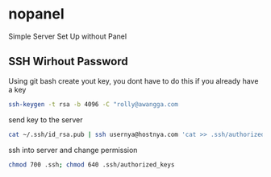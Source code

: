 # nopanel
Simple Server Set Up without Panel

## SSH Wirhout Password

Using git bash create yout key, you dont have to do this if you already have a key
```sh
ssh-keygen -t rsa -b 4096 -C "rolly@awangga.com
```

send key to the server
```sh
cat ~/.ssh/id_rsa.pub | ssh usernya@hostnya.com 'cat >> .ssh/authorized_keys'
```

ssh into server and change permission
```sh
chmod 700 .ssh; chmod 640 .ssh/authorized_keys
```
